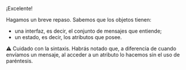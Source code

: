 ¡Excelente!

Hagamos un breve repaso. Sabemos que los objetos tienen:

* una interfaz, es decir, el conjunto de mensajes que entiende;
* un estado, es decir, los atributos que posee. 

:warning: Cuidado con la sintaxis. Habrás notado que, a diferencia de cuando envíamos un mensaje, al acceder a un atributo lo hacemos sin el uso de paréntesis.